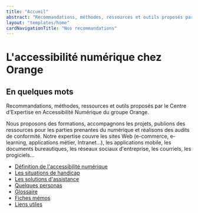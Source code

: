 ```yaml
---
title: "Accueil"
abstract: "Recommandations, méthodes, ressources et outils proposés par le Centre d'Expertise en Accessibilité Numérique du groupe Orange"
layout: "templates/home"
cardNavigationTitle: "Nos recommandations"
---
```


# L'accessibilité numérique chez Orange

## En quelques mots

Recommandations, méthodes, ressources et outils proposés par le Centre d'Expertise en Accessibilité Numérique du groupe Orange.

Nous proposons des formations, accompagnons les projets, publions des ressources pour les parties prenantes du numérique et réalisons des audits de conformité.
Notre expertise couvre les sites Web (e-commerce, e-learning, applications métier, Intranet...), les applications mobile, les documents bureautiques, les réseaux sociaux d'entreprise, les courriels, les progiciels...

<ul class="list-inline">
  <li class="list-inline-item pb-2">
    <a href="definition-accessibilite-numerique/" class="btn btn-outline-secondary btn-sm">Définition de l'accessibilité numérique</a>
  </li>
  <li class="list-inline-item pb-2">
    <a href="les-situations-de-handicap/" class="btn btn-outline-secondary btn-sm">Les situations de handicap</a>
  </li>
  <li class="list-inline-item pb-2">
    <a href="solutions-assistance/" class="btn btn-outline-secondary btn-sm">Les solutions d'assistance</a>
  </li>
  <li class="list-inline-item pb-2">
    <a href="persona/" class="btn btn-outline-secondary btn-sm">Quelques personas</a>
  </li>
  <li class="list-inline-item pb-2">
    <a href="glossaire/" class="btn btn-outline-secondary btn-sm">Glossaire</a>
  </li>
  <li class="list-inline-item pb-2">
    <a href="articles/memo-accessibilite/#liste-des-memos/" class="btn btn-outline-secondary btn-sm">Fiches mémos</a>
  </li>
   <li class="list-inline-item pb-2">
    <a href="liens-utiles/" class="btn btn-secondary btn-sm">Liens utiles</a>
  </li>
</ul>

